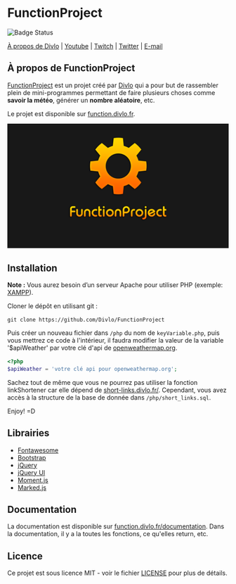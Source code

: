# FunctionProject
![Badge Status](https://cloud.divlo.fr/public_files/others/Trash/under_dev.svg)

[À propos de Divlo](https://divlo.fr/) | [Youtube](https://www.youtube.com/c/Divlo) | [Twitch](https://www.twitch.tv/divlo) | [Twitter](https://twitter.com/Divlo_FR) | [E-mail](mailto:contact@divlo.fr)

## À propos de FunctionProject
[FunctionProject](https://function.divlo.fr/) est un projet créé par [Divlo](https://divlo.fr/) qui a pour but de rassembler plein de mini-programmes permettant de faire plusieurs choses comme **savoir la météo**, générer un **nombre aléatoire**, etc. 

Le projet est disponible sur [function.divlo.fr](https://function.divlo.fr/).

[![FunctionProject](./img/FunctionProject.png)](https://function.divlo.fr/)

## Installation
**Note :** Vous aurez besoin d’un serveur Apache pour utiliser PHP (exemple: [XAMPP](https://www.apachefriends.org)).

Cloner le dépôt en utilisant git :
```text
git clone https://github.com/Divlo/FunctionProject
```

Puis créer un nouveau fichier dans ```/php``` du nom  de ```keyVariable.php```, puis vous mettrez ce code à l'intérieur, il faudra modifier la valeur de la variable '$apiWeather' par votre clé d'api de [openweathermap.org](https://openweathermap.org/).
```php
<?php
$apiWeather = 'votre clé api pour openweathermap.org';
```

Sachez tout de même que vous ne pourrez pas utiliser la fonction linkShortener car elle dépend de [short-links.divlo.fr/](https://short-links.divlo.fr/).
Cependant, vous avez accès à la structure de la base de donnée dans ```/php/short_links.sql```.

Enjoy! =D

## Librairies
* [Fontawesome](https://fontawesome.com/) 
* [Bootstrap](https://getbootstrap.com/)
* [jQuery](https://jquery.com/)
* [jQuery UI](https://jqueryui.com/)
* [Moment.js](https://momentjs.com/)
* [Marked.js](https://github.com/markedjs/marked)

## Documentation 
La documentation est disponible sur [function.divlo.fr/documentation](https://function.divlo.fr/documentation).
Dans la documentation, il y a la toutes les fonctions, ce qu'elles return, etc.

## Licence 
Ce projet est sous licence MIT - voir le fichier [LICENSE](./LICENSE) pour plus de détails.